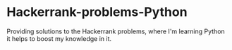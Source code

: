 # Hackerrank-problems-Python
Providing solutions to the Hackerrank problems, where I'm learning Python it helps to boost my knowledge in it.
